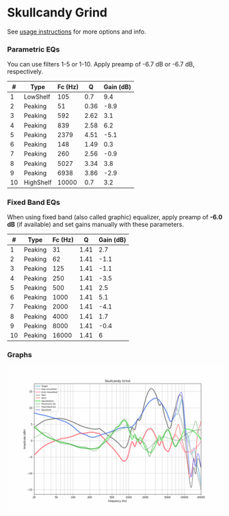 # Skullcandy Grind
See [usage instructions](https://github.com/jaakkopasanen/AutoEq#usage) for more options and info.

### Parametric EQs
You can use filters 1-5 or 1-10. Apply preamp of -6.7 dB or -6.7 dB, respectively.

|   # | Type      |   Fc (Hz) |    Q |   Gain (dB) |
|-----|-----------|-----------|------|-------------|
|   1 | LowShelf  |       105 | 0.7  |         9.4 |
|   2 | Peaking   |        51 | 0.36 |        -8.9 |
|   3 | Peaking   |       592 | 2.62 |         3.1 |
|   4 | Peaking   |       839 | 2.58 |         6.2 |
|   5 | Peaking   |      2379 | 4.51 |        -5.1 |
|   6 | Peaking   |       148 | 1.49 |         0.3 |
|   7 | Peaking   |       260 | 2.56 |        -0.9 |
|   8 | Peaking   |      5027 | 3.34 |         3.8 |
|   9 | Peaking   |      6938 | 3.86 |        -2.9 |
|  10 | HighShelf |     10000 | 0.7  |         3.2 |

### Fixed Band EQs
When using fixed band (also called graphic) equalizer, apply preamp of **-6.0 dB** (if available) and set gains manually with these parameters.

|   # | Type    |   Fc (Hz) |    Q |   Gain (dB) |
|-----|---------|-----------|------|-------------|
|   1 | Peaking |        31 | 1.41 |         2.7 |
|   2 | Peaking |        62 | 1.41 |        -1.1 |
|   3 | Peaking |       125 | 1.41 |        -1.1 |
|   4 | Peaking |       250 | 1.41 |        -3.5 |
|   5 | Peaking |       500 | 1.41 |         2.5 |
|   6 | Peaking |      1000 | 1.41 |         5.1 |
|   7 | Peaking |      2000 | 1.41 |        -4.1 |
|   8 | Peaking |      4000 | 1.41 |         1.7 |
|   9 | Peaking |      8000 | 1.41 |        -0.4 |
|  10 | Peaking |     16000 | 1.41 |         6   |

### Graphs
![](./Skullcandy%20Grind.png)
